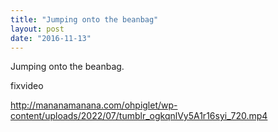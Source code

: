 ```yaml
---
title: "Jumping onto the beanbag"
layout: post
date: "2016-11-13"
---
```


Jumping onto the beanbag.

fixvideo

http://mananamanana.com/ohpiglet/wp-content/uploads/2022/07/tumblr_ogkqnlVy5A1r16syi_720.mp4
